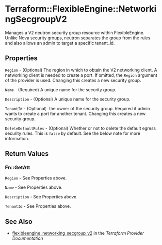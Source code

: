 # Terraform::FlexibleEngine::NetworkingSecgroupV2

Manages a V2 neutron security group resource within FlexibleEngine.
Unlike Nova security groups, neutron separates the group from the rules
and also allows an admin to target a specific tenant_id.

## Properties

`Region` - (Optional) The region in which to obtain the V2 networking client.
A networking client is needed to create a port. If omitted, the
`Region` argument of the provider is used. Changing this creates a new
security group.

`Name` - (Required) A unique name for the security group.

`Description` - (Optional) A unique name for the security group.

`TenantId` - (Optional) The owner of the security group. Required if admin
wants to create a port for another tenant. Changing this creates a new
security group.

`DeleteDefaultRules` - (Optional) Whether or not to delete the default
egress security rules. This is `false` by default. See the below note
for more information.


## Return Values

### Fn::GetAtt

`Region` - See Properties above.

`Name` - See Properties above.

`Description` - See Properties above.

`TenantId` - See Properties above.

## See Also

* [flexibleengine_networking_secgroup_v2](https://www.terraform.io/docs/providers/flexibleengine/r/networking_secgroup_v2.html) in the _Terraform Provider Documentation_